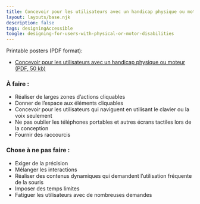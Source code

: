 ```yaml
---
title: Concevoir pour les utilisateurs avec un handicap physique ou moteur
layout: layouts/base.njk
description: false
tags: designingAccessible
toogle: designing-for-users-with-physical-or-motor-disabilities
---
```

<p>Printable posters <span id="das1">(PDF format)</span>:</p>
<ul>
			<li><a href="{{ rootPath }}docs/posters/MoteurPhysique-fr_2023.pdf" id="das6" aria-labelledby="das6 das1">Concevoir pour les utilisateurs avec un handicap physique ou moteur (PDF, 50 kb)</a></li></ul>


<div class="row">
	<div class="col-md-6">

### À faire :

*   Réaliser de larges zones d’actions cliquables
*   Donner de l’espace aux éléments cliquables
*   Concevoir pour les utilisateurs qui naviguent en utilisant le clavier ou la voix seulement
*   Ne pas oublier les téléphones portables et autres écrans tactiles lors de la conception
*   Fournir des raccourcis
	</div>
	<div class="col-md-6">

### Chose à ne pas faire :

*   Exiger de la précision
*   Mélanger les interactions
*   Réaliser des contenus dynamiques qui demandent l’utilisation fréquente de la souris
*   Imposer des temps limites
*   Fatiguer les utilisateurs avec de nombreuses demandes
	</div>
</div>
